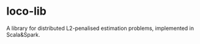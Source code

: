 # loco-lib
 A library for distributed L2-penalised estimation problems, implemented in Scala&amp;Spark.
